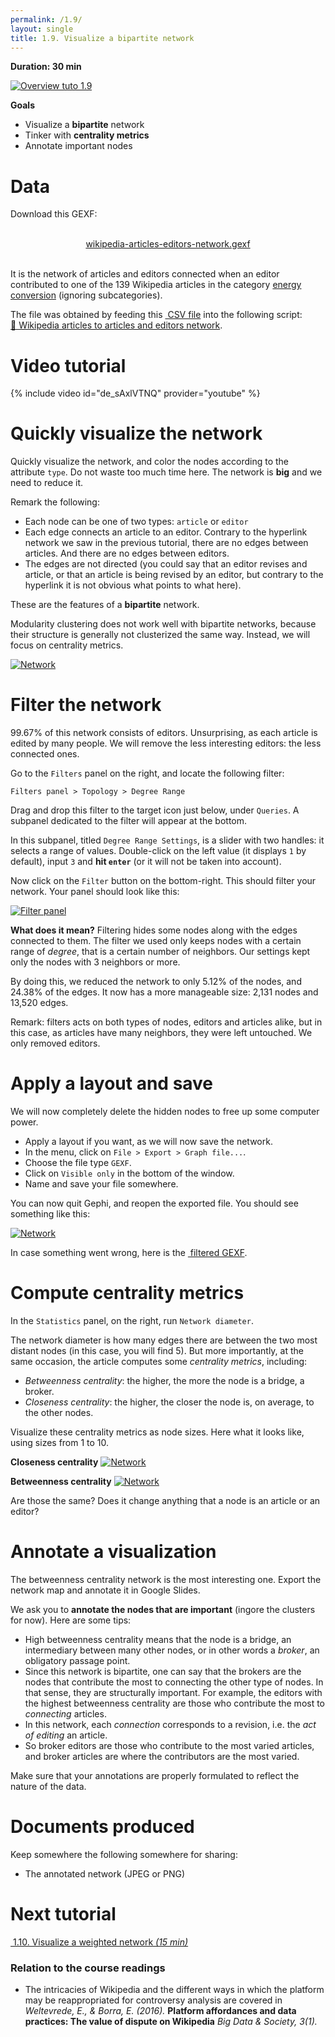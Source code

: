 ```yaml
---
permalink: /1.9/
layout: single
title: 1.9. Visualize a bipartite network
---
```


**Duration: 30 min**

[
	![Overview tuto 1.9](../assets/images/1-9.jpg)
](../assets/images/1-9.jpg)

**Goals**
* Visualize a **bipartite** network 
* Tinker with **centrality metrics**
* Annotate important nodes

# Data

Download this GEXF:

<center><a href="../assets/data/1-9/wikipedia-articles-editors-network.gexf">
	<i class="fas fa-file" style="font-size:5em"></i><br>
	wikipedia-articles-editors-network.gexf
</a><br><br></center>

It is the network of articles and editors connected when an editor contributed to one of the 139 Wikipedia articles in the category [energy conversion](https://en.wikipedia.org/wiki/Category:Energy_conversion) (ignoring subcategories).

The file was obtained by feeding this [<i class="fas fa-file-csv"></i>&nbsp;CSV file](../assets/data/1-9/energy-conversion-category-depth-0.csv) into the following script: [🍄&nbsp;Wikipedia articles to articles and editors network](https://colab.research.google.com/github/jacomyma/mapping-controversies/blob/main/notebooks/Wikipedia_articles_to_articles_and_editors_network.ipynb).

# Video tutorial

{% include video id="de_sAxlVTNQ" provider="youtube" %}

# Quickly visualize the network

Quickly visualize the network, and color the nodes according to the attribute ```type```. Do not waste too much time here. The network is **big** and we need to reduce it.

Remark the following:
* Each node can be one of two types: ```article``` or ```editor```
* Each edge connects an article to an editor. Contrary to the hyperlink network we saw in the previous tutorial, there are no edges between articles. And there are no edges between editors.
* The edges are not directed (you could say that an editor revises and article, or that an article is being revised by an editor, but contrary to the hyperlink it is not obvious what points to what here).

These are the features of a **bipartite** network.

Modularity clustering does not work well with bipartite networks, because their structure is generally not clusterized the same way. Instead, we will focus on centrality metrics.

[
	![Network](../assets/images/1-9/preview.png)
](../assets/images/1-9/preview.png)


# Filter the network

99.67% of this network consists of editors. Unsurprising, as each article is edited by many people. We will remove the less interesting editors: the less connected ones.

Go to the ```Filters``` panel on the right, and locate the following filter:
```
Filters panel > Topology > Degree Range
```
Drag and drop this filter to the target icon just below, under ```Queries```. A subpanel dedicated to the filter will appear at the bottom.

In this subpanel, titled ```Degree Range Settings```, is a slider with two handles: it selects a range of values. Double-click on the left value (it displays ```1``` by default), input ```3``` and **hit ```enter```** (or it will not be taken into account).

Now click on the ```Filter``` button on the bottom-right. This should filter your network. Your panel should look like this:

[
	![Filter panel](../assets/images/1-9/filter.png)
](../assets/images/1-9/filter.png)

**What does it mean?** Filtering hides some nodes along with the edges connected to them. The filter we used only keeps nodes with a certain range of *degree*, that is a certain number of neighbors. Our settings kept only the nodes with 3 neighbors or more.

By doing this, we reduced the network to only 5.12% of the nodes, and 24.38% of the edges. It now has a more manageable size: 2,131 nodes and 13,520 edges.

Remark: filters acts on both types of nodes, editors and articles alike, but in this case, as articles have many neighbors, they were left untouched. We only removed editors.


# Apply a layout and save

We will now completely delete the hidden nodes to free up some computer power.
* Apply a layout if you want, as we will now save the network.
* In the menu, click on ```File > Export > Graph file...```.
* Choose the file type ```GEXF```.
* Click on ```Visible only``` in the bottom of the window.
* Name and save your file somewhere.

You can now quit Gephi, and reopen the exported file. You should see something like this:

[
	![Network](../assets/images/1-9/filtered-network.png)
](../assets/images/1-9/filtered-network.png)


In case something went wrong, here is the [<i class="fas fa-file"></i>&nbsp;filtered GEXF](../assets/data/1-9/wikipedia-articles-editors-network-filtered.gexf).


# Compute centrality metrics

In the ```Statistics``` panel, on the right, run ```Network diameter```.

The network diameter is how many edges there are between the two most distant nodes (in this case, you will find 5). But more importantly, at the same occasion, the article computes some *centrality metrics*, including:
* *Betweenness centrality*: the higher, the more the node is a bridge, a broker.
* *Closeness centrality*: the higher, the closer the node is, on average, to the other nodes.

Visualize these centrality metrics as node sizes. Here what it looks like, using sizes from 1 to 10.

**Closeness centrality**
[
	![Network](../assets/images/1-9/closeness.png)
](../assets/images/1-9/closeness.png)

**Betweenness centrality**
[
	![Network](../assets/images/1-9/betweenness.png)
](../assets/images/1-9/betweenness.png)

Are those the same? Does it change anything that a node is an article or an editor?

# Annotate a visualization

The betweenness centrality network is the most interesting one. Export the network map and annotate it in Google Slides.

We ask you to **annotate the nodes that are important** (ingore the clusters for now). Here are some tips:
* High betweenness centrality means that the node is a bridge, an intermediary between many other nodes, or in other words a *broker*, an obligatory passage point.
* Since this network is bipartite, one can say that the brokers are the nodes that contribute the most to connecting the other type of nodes. In that sense, they are structurally important. For example, the editors with the highest betweenness centrality are those who contribute the most to *connecting* articles.
* In this network, each *connection* corresponds to a revision, i.e. the *act of editing* an article.
* So broker editors are those who contribute to the most varied articles, and broker articles are where the contributors are the most varied.

Make sure that your annotations are properly formulated to reflect the nature of the data.

# Documents produced

Keep somewhere the following somewhere for sharing:
* The annotated network (JPEG or PNG)

# Next tutorial

[<i class="fas fa-forward"></i>&nbsp;1.10. Visualize a weighted network *(15 min)*](../1.10/)

### Relation to the course readings

* The intricacies of Wikipedia and the different ways in which the platform may be reappropriated for controversy analysis are covered in *Weltevrede, E., & Borra, E. (2016).* **Platform affordances and data practices: The value of dispute on Wikipedia**
*Big Data & Society, 3(1).*
